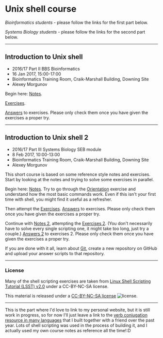 # Unix shell course

*Bioinformatics students* - please follow the links for the first part below.

*Systems Biology students* - please follow the links for the second part below.

---
## Introduction to Unix shell

* 2016/17 Part II BBS Bioinformatics
* 16 Jan 2017, 15:00-17:00
* Bioinformatics Training Room, Craik-Marshall Building, Downing Site
* Alexey Morgunov

Begin here: [Notes](Notes1.md).

[Exercises](Exercises1.md).

[Answers](Answers1.md) to exercises. Please only check them once you have given the exercises a proper try.

---
## Introduction to Unix shell 2

* 2016/17 Part III Systems Biology SEB module
* 8 Feb 2017, 10:00-13:00
* Bioinformatics Training Room, Craik-Marshall Building, Downing Site
* Alexey Morgunov

This short course is based on some reference style notes and exercises. Start by looking at the notes and trying to solve some exercises in parallel.

Begin here: [Notes](Notes1.md). Try to go through the [Orientation](Orientation.md) exercise and understand how the most basic commands work. Even if this isn't your first time with shell, you might find it useful as a refresher.

Then attempt the [Exercises](Exercises1.md). [Answers](Answers1.md) to exercises. Please only check them once you have given the exercises a proper try.

Continue with [Notes 2](Notes2.md), attempting the [Exercises 2](Exercises2.md). (You don't necessarily have to solve every single scripting one, it might take too long, just try a couple.) [Answers 2](Answers2.md) to exercises 2. Please only check them once you have given the exercises a proper try.

If you are done with it all, learn about [Git](Notes2.md#miscellaneous), create a new repository on GitHub and upload your answer scripts to that repository.

---
### License

Many of the shell scripting exercises are taken from [Linux Shell Scripting Tutorial (LSST) v2.0](https://bash.cyberciti.biz/guide/Main_Page) under a CC-BY-NC-SA license.

This material is released under a
[CC-BY-NC-SA license](https://creativecommons.org/licenses/by-nc-sa/4.0/) ![license](https://licensebuttons.net/l/by-nc-sa/3.0/88x31.png).

---
This is the part where I'd love to link to my personal website, but it is still work in progress, so for now I'll just leave a link to the [verb conjugation resource in many languages](http://cooljugator.com) that I built together with a friend over the past year. Lots of shell scripting was used in the process of building it, and I actually used my own course notes as reference all the time!:D
